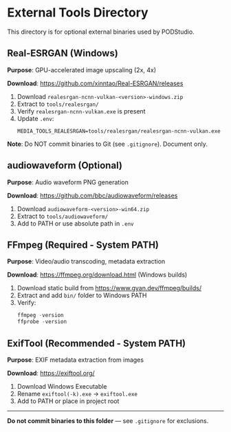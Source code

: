 # External Tools Directory

This directory is for optional external binaries used by PODStudio.

## Real-ESRGAN (Windows)

**Purpose**: GPU-accelerated image upscaling (2x, 4x)

**Download**: https://github.com/xinntao/Real-ESRGAN/releases

1. Download `realesrgan-ncnn-vulkan-<version>-windows.zip`
2. Extract to `tools/realesrgan/`
3. Verify `realesrgan-ncnn-vulkan.exe` is present
4. Update `.env`:
   ```
   MEDIA_TOOLS_REALESRGAN=tools/realesrgan/realesrgan-ncnn-vulkan.exe
   ```

**Note**: Do NOT commit binaries to Git (see `.gitignore`). Document only.

## audiowaveform (Optional)

**Purpose**: Audio waveform PNG generation

**Download**: https://github.com/bbc/audiowaveform/releases

1. Download `audiowaveform-<version>-win64.zip`
2. Extract to `tools/audiowaveform/`
3. Add to PATH or use absolute path in `.env`

## FFmpeg (Required - System PATH)

**Purpose**: Video/audio transcoding, metadata extraction

**Download**: https://ffmpeg.org/download.html (Windows builds)

1. Download static build from https://www.gyan.dev/ffmpeg/builds/
2. Extract and add `bin/` folder to Windows PATH
3. Verify:
   ```powershell
   ffmpeg -version
   ffprobe -version
   ```

## ExifTool (Recommended - System PATH)

**Purpose**: EXIF metadata extraction from images

**Download**: https://exiftool.org/

1. Download Windows Executable
2. Rename `exiftool(-k).exe` → `exiftool.exe`
3. Add to PATH or place in project root

---

**Do not commit binaries to this folder** — see `.gitignore` for exclusions.
